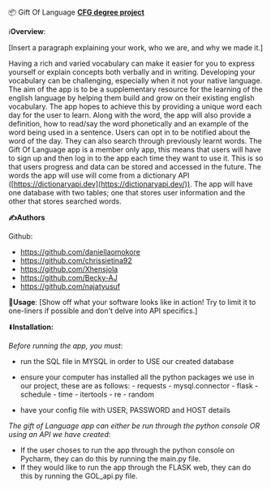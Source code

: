 📦 Gift Of Language
<b><u>CFG degree project</u></b>


ℹ️<b>Overview</b>:

[Insert a paragraph explaining your work, who we are, and why we made it.]


Having a rich and varied vocabulary  can make it easier for you to express yourself or explain concepts both verbally and in writing. Developing your vocabulary can be challenging, especially when it not your native language. The aim of the app is to be a supplementary resource for the learning of the english language by helping them build and grow on their existing english vocabulary. The app hopes to achieve this by providing a unique word each day for the user to learn. Along with the word, the app will also provide a definition, how to read/say the word phonetically and an example of the word being used in a sentence. Users can opt in to be notified about the word of the day. They can also search through previously learnt words. The Gift Of Language app is a member only app, this means that users will have to sign up and then log in to the app each time they want to use it. This is so that users progress and data can be stored and accessed in the future.  The words the app will use will come from a dictionary API ([https://dictionaryapi.dev](https://dictionaryapi.dev/)). The app will have one database with two tables; one that stores user information and the other that stores searched words.



<b>✍️Authors</b>

Github:
- https://github.com/daniellaomokore
- https://github.com/chrissietina92
- https://github.com/Xhensjola
- https://github.com/Becky-AJ
- https://github.com/najatyusuf



🚀<b>Usage</b>:
[Show off what your software looks like in action! Try to limit it to one-liners if possible and don't delve into API specifics.]




⬇️<b>Installation:</b>

<i>Before running the app, you must</i>:
- run the SQL file in MYSQL in order to USE our created database
- ensure your computer has installed all the python packages we use in our project, these are as follows:
                          - requests
                          - mysql.connector
                          - flask
                          - schedule
                          - time
                          - itertools
                          - re
                          - random
                          
                        
- have your config file with USER, PASSWORD and HOST details

<i>The gift of Language app can either be run through the python console OR using an API we have created</i>:
- If the user choses to run the app through the python console on Pycharm, they can do this by running the main.py file.
- If they would like to run the app through the FLASK web, they can do this by running the GOL_api.py file.




